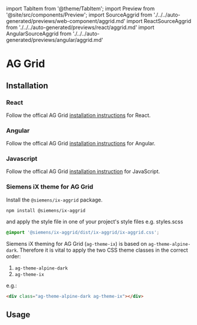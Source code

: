 import TabItem from '@theme/TabItem';
import Preview from '@site/src/components/Preview';
import SourceAggrid from './../../auto-generated/previews/web-component/aggrid.md'
import ReactSourceAggrid from './../../auto-generated/previews/react/aggrid.md'
import AngularSourceAggrid from './../../auto-generated/previews/angular/aggrid.md'

# AG Grid

## Installation

### React

Follow the offical AG Grid [installation instructions](https://www.ag-grid.com/react-data-grid/getting-started/) for React.

### Angular

Follow the offical AG Grid [installation instructions](https://www.ag-grid.com/angular-data-grid/getting-started/) for Angular.

### Javascript

Follow the offical AG Grid [installation instruction](https://www.ag-grid.com/javascript-data-grid/getting-started/) for JavaScript.

### Siemens iX theme for AG Grid

Install the `@siemens/ix-aggrid` package.

```shell
npm install @siemens/ix-aggrid
```

and apply the style file in one of your project's style files e.g. styles.scss

```scss
@import '@siemens/ix-aggrid/dist/ix-aggrid/ix-aggrid.css';
```

Siemens iX theming for AG Grid (`ag-theme-ix`) is based on `ag-theme-alpine-dark`.
Therefore it is vital to apply the two CSS theme classes in the correct order:

1. `ag-theme-alpine-dark`
2. `ag-theme-ix`

e.g.:

```html
<div class="ag-theme-alpine-dark ag-theme-ix"></div>
```

## Usage

<Preview name="aggrid" height="16rem">
  <TabItem value="javascript">
    <SourceAggrid />
  </TabItem>
  <TabItem value="react">
    <ReactSourceAggrid />
  </TabItem>
  <TabItem value="angular">
    <AngularSourceAggrid />
  </TabItem>
</Preview>
